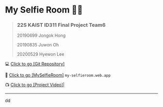 # My Selfie Room 🤳📸

> ### **22S KAIST ID311 Final Project Team6**
>
>20190699 Jongok Hong
>
>20190835 Juwon Oh
>
>20200529 Hyewon Lee 

💻 [Click to go [Git Repository]](https://github.com/hye1ee/KAIST-22S-ID311-Team6.git)

📎 [Click to go [MySelfieRoom]](https://my-selfieroom.web.app/) `my-selfieroom.web.app`

📺 [Click to go [Project Video]]()|

---

dd